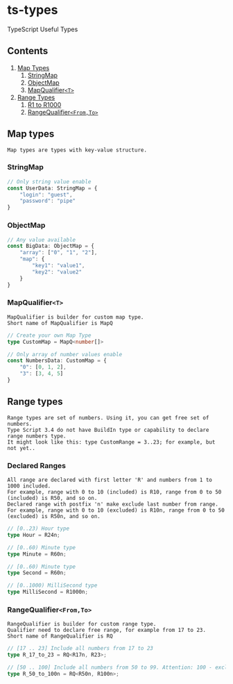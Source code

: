# ts-types
TypeScript Useful Types

## Contents
1. [Map Types](#map-types)
    1. [StringMap](#stringmap)
    2. [ObjectMap](#objectmap)
    3. [MapQualifier`<T>`](#mapqualifier`<T>`)
2. [Range Types](#range-types)
    1. [R1 to R1000](declaredranges)
    2. [RangeQualifier`<From,To>`](#rangequalifier`<From,To>`)

## Map types

    Map types are types with key-value structure.

### StringMap

```typescript
// Only string value enable
const UserData: StringMap = {
    "login": "guest",
    "password": "pipe"
}
```

### ObjectMap

```typescript
// Any value available
const BigData: ObjectMap = {
    "array": ["0", "1", "2"],
    "map": {
        "key1": "value1",
        "key2": "value2"
    }
}
```

### MapQualifier`<T>`

    MapQualifier is builder for custom map type.
    Short name of MapQualifier is MapQ

```typescript
// Create your own Map Type
type CustomMap = MapQ<number[]>

// Only array of number values enable
const NumbersData: CustomMap = {
    "0": [0, 1, 2],
    "3": [3, 4, 5]
}
```

## Range types

    Range types are set of numbers. Using it, you can get free set of numbers.
    Type Script 3.4 do not have BuildIn type or capability to declare range numbers type.
    It might look like this: type CustomRange = 3..23; for example, but not yet..

### Declared Ranges

    All range are declared with first letter 'R' and numbers from 1 to 1000 included.
    For example, range with 0 to 10 (included) is R10, range from 0 to 50 (included) is R50, and so on.
    Declared range with postfix 'n' make exclude last number from range.
    For example, range with 0 to 10 (excluded) is R10n, range from 0 to 50 (excluded) is R50n, and so on.

```typescript
// [0..23) Hour type
type Hour = R24n;

// [0..60) Minute type
type Minute = R60n;

// [0..60) Minute type
type Second = R60n;

// [0..1000) MilliSecond type
type MilliSecond = R1000n;
```

### RangeQualifier`<From,To>`

    RangeQualifier is builder for custom range type.
    Qualifier need to declare free range, for example from 17 to 23.
    Short name of RangeQualifier is RQ

```typescript
// [17 .. 23] Include all numbers from 17 to 23
type R_17_to_23 = RQ<R17n, R23>;

// [50 .. 100] Include all numbers from 50 to 99. Attention: 100 - excluded
type R_50_to_100n = RQ<R50n, R100n>;
```